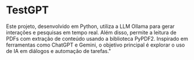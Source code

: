 # TestGPT
Este projeto, desenvolvido em Python, utiliza a LLM Ollama para gerar interações e pesquisas em tempo real. Além disso, permite a leitura de PDFs com extração de conteúdo usando a biblioteca PyPDF2. Inspirado em ferramentas como ChatGPT e Gemini, o objetivo principal é explorar o uso de IA em diálogos e automação de tarefas."
